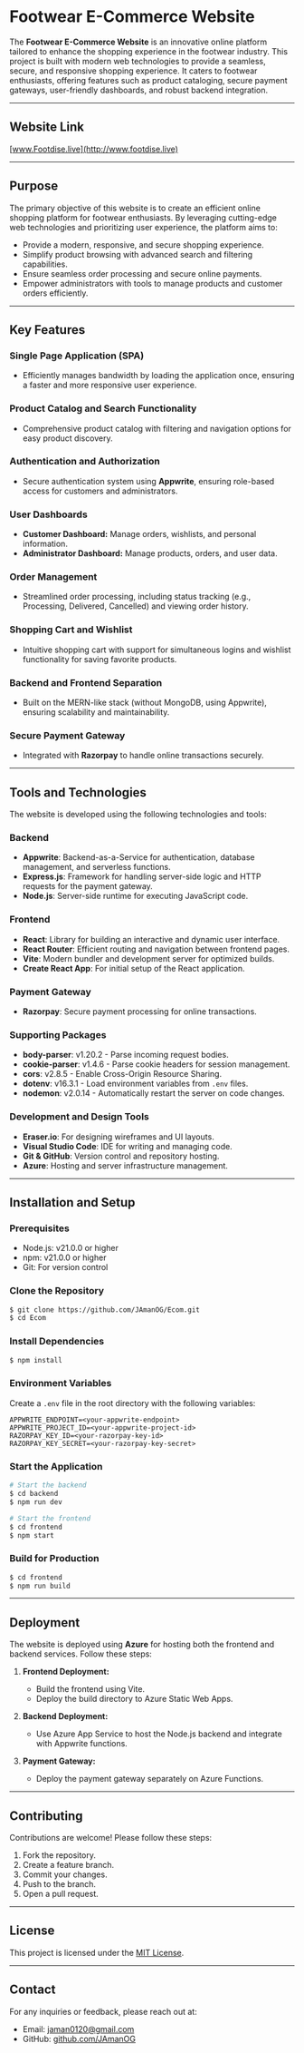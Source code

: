 # Footwear E-Commerce Website

The **Footwear E-Commerce Website** is an innovative online platform tailored to enhance the shopping experience in the footwear industry. This project is built with modern web technologies to provide a seamless, secure, and responsive shopping experience. It caters to footwear enthusiasts, offering features such as product cataloging, secure payment gateways, user-friendly dashboards, and robust backend integration.

---

## Website Link
[www.Footdise.live](http://www.footdise.live)

---

## Purpose
The primary objective of this website is to create an efficient online shopping platform for footwear enthusiasts. By leveraging cutting-edge web technologies and prioritizing user experience, the platform aims to:

- Provide a modern, responsive, and secure shopping experience.
- Simplify product browsing with advanced search and filtering capabilities.
- Ensure seamless order processing and secure online payments.
- Empower administrators with tools to manage products and customer orders efficiently.

---

## Key Features

### Single Page Application (SPA)
- Efficiently manages bandwidth by loading the application once, ensuring a faster and more responsive user experience.

### Product Catalog and Search Functionality
- Comprehensive product catalog with filtering and navigation options for easy product discovery.

### Authentication and Authorization
- Secure authentication system using **Appwrite**, ensuring role-based access for customers and administrators.

### User Dashboards
- **Customer Dashboard:** Manage orders, wishlists, and personal information.
- **Administrator Dashboard:** Manage products, orders, and user data.

### Order Management
- Streamlined order processing, including status tracking (e.g., Processing, Delivered, Cancelled) and viewing order history.

### Shopping Cart and Wishlist
- Intuitive shopping cart with support for simultaneous logins and wishlist functionality for saving favorite products.

### Backend and Frontend Separation
- Built on the MERN-like stack (without MongoDB, using Appwrite), ensuring scalability and maintainability.

### Secure Payment Gateway
- Integrated with **Razorpay** to handle online transactions securely.

---

## Tools and Technologies

The website is developed using the following technologies and tools:

### Backend
- **Appwrite**: Backend-as-a-Service for authentication, database management, and serverless functions.
- **Express.js**: Framework for handling server-side logic and HTTP requests for the payment gateway.
- **Node.js**: Server-side runtime for executing JavaScript code.

### Frontend
- **React**: Library for building an interactive and dynamic user interface.
- **React Router**: Efficient routing and navigation between frontend pages.
- **Vite**: Modern bundler and development server for optimized builds.
- **Create React App**: For initial setup of the React application.

### Payment Gateway
- **Razorpay**: Secure payment processing for online transactions.

### Supporting Packages
- **body-parser**: v1.20.2 - Parse incoming request bodies.
- **cookie-parser**: v1.4.6 - Parse cookie headers for session management.
- **cors**: v2.8.5 - Enable Cross-Origin Resource Sharing.
- **dotenv**: v16.3.1 - Load environment variables from `.env` files.
- **nodemon**: v2.0.14 - Automatically restart the server on code changes.

### Development and Design Tools
- **Eraser.io**: For designing wireframes and UI layouts.
- **Visual Studio Code**: IDE for writing and managing code.
- **Git & GitHub**: Version control and repository hosting.
- **Azure**: Hosting and server infrastructure management.

---

## Installation and Setup

### Prerequisites
- Node.js: v21.0.0 or higher
- npm: v21.0.0 or higher
- Git: For version control

### Clone the Repository
```bash
$ git clone https://github.com/JAmanOG/Ecom.git
$ cd Ecom
```

### Install Dependencies
```bash
$ npm install
```

### Environment Variables
Create a `.env` file in the root directory with the following variables:
```env
APPWRITE_ENDPOINT=<your-appwrite-endpoint>
APPWRITE_PROJECT_ID=<your-appwrite-project-id>
RAZORPAY_KEY_ID=<your-razorpay-key-id>
RAZORPAY_KEY_SECRET=<your-razorpay-key-secret>
```

### Start the Application
```bash
# Start the backend
$ cd backend
$ npm run dev

# Start the frontend
$ cd frontend
$ npm start
```

### Build for Production
```bash
$ cd frontend
$ npm run build
```

---

## Deployment

The website is deployed using **Azure** for hosting both the frontend and backend services. Follow these steps:

1. **Frontend Deployment:**
   - Build the frontend using Vite.
   - Deploy the build directory to Azure Static Web Apps.

2. **Backend Deployment:**
   - Use Azure App Service to host the Node.js backend and integrate with Appwrite functions.

3. **Payment Gateway:**
   - Deploy the payment gateway separately on Azure Functions.

---

## Contributing

Contributions are welcome! Please follow these steps:

1. Fork the repository.
2. Create a feature branch.
3. Commit your changes.
4. Push to the branch.
5. Open a pull request.

---

## License
This project is licensed under the [MIT License](LICENSE).

---

## Contact
For any inquiries or feedback, please reach out at:

- Email: jaman0120@gmail.com
- GitHub: [github.com/JAmanOG](https://github.com/JAmanOG)

